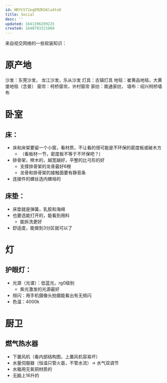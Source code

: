 ```yaml
---
id: NRYCV72eqEMZKG6la4toO
title: Social
desc: ''
updated: 1641396209225
created: 1640793321068
---
```

来自视交网络的一些软装知识：

# 原产地
沙发：东莞沙发， 龙江沙发，乐从沙发
灯具：古镇灯具
地毯：崔黄品地毯，大黄堡地毯（念普）
窗帘：柯桥窗帘，许村窗帘
家纺：南通家纺，
墙布：绍兴柯桥墙布

# 卧室
## 床：
* 床和床架要留一个小窗，看材质，不让看的很可能是不环保的密度板或破木方
    * （看板材一节，密度板不等于不环保吧？)
* 排骨架，榉木的，越宽越好，平整的比弓形的好
    * 支撑排骨架的龙骨最好6根
    * 龙骨和排骨架的接触面要有静音条
* 连接件的螺丝选内螺母的

## 床垫：
* 床垫就是弹簧，乳胶和海绵
* 也要选能打开的，能看到用料
    * 能拆洗更好
* 舒适度，能做到3分区就可以了

# 灯
## 护眼灯：
* 光源（光谱）：低蓝光，rg0级别
    * 紫光激发的光源最好
* 频闪：用手机摄像头拍摄能看出有无频闪
* 色温：4000k

# 厨卫

## 燃气热水器
* 下置风机（看内部结构图，上置风机容易坏）
* 水量伺服器（恒温只管火苗，不管水流）-> 水气双调节
* 水箱用无氧铜材质的
* 无脑上16升的